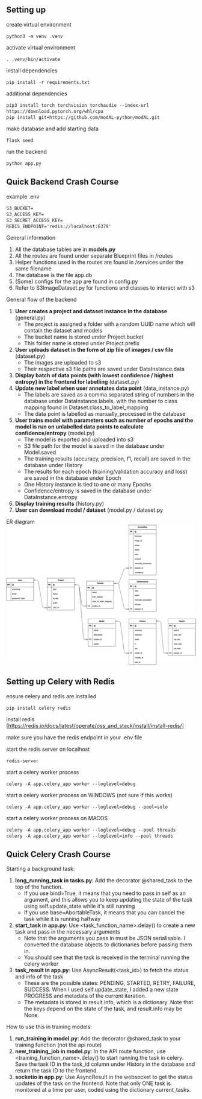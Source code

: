 ## Setting up
create virtual environment
```
python3 -m venv .venv
```
activate virtual environment
```
. .venv/bin/activate
```
install dependencies
```
pip install -r requirements.txt
```
additional dependencies
```
pip3 install torch torchvision torchaudio --index-url https://download.pytorch.org/whl/cpu
pip install git+https://github.com/modAL-python/modAL.git
```

make database and add starting data
```
flask seed
```
run the backend
```
python app.py
```

## Quick Backend Crash Course
example .env
```
S3_BUCKET=
S3_ACCESS_KEY=
S3_SECRET_ACCESS_KEY=
REDIS_ENDPOINT='redis://localhost:6379'

```
General information
1. All the database tables are in **models.py**
2. All the routes are found under separate Blueprint files in /routes
3. Helper functions used in the routes are found in /services under the same filename
4. The database is the file app.db
5. (Some) configs for the app are found in config.py
6. Refer to S3ImageDataset.py for functions and classes to interact with s3

General flow of the backend
1. **User creates a project and dataset instance in the database** (general.py)
    - The project is assigned a folder with a random UUID name which will contain the dataset and models
    - The bucket name is stored under Project.bucket
    - This folder name is stored under Project.prefix
2. **User uploads dataset in the form of zip file of images / csv file** (dataset.py)
    - The images are uploaded to s3
    - Their respective s3 file paths are saved under DataInstance.data
3. **Display batch of data points (with lowest confidence / highest entropy) in the frontend for labelling** (dataset.py)
4. **Update new label when user annotates data point** (data_instance.py)
    - The labels are saved as a comma separated string of numbers in the database under DataInstance.labels, with the number to class mapping found in Dataset.class_to_label_mapping
    - The data point is labelled as manually_processed in the database
5. **User trains model with parameters such as number of epochs and the model is run on unlabelled data points to calculate confidence/entropy** (model.py)
    - The model is exported and uploaded into s3
    - S3 file path for the model is saved in the database under Model.saved
    - The training results (accuracy, precision, f1, recall) are saved in the database under History
    - The results for each epoch (training/validation accuracy and loss) are saved in the database under Epoch
    - One History instance is tied to one or many Epochs
    - Confidence/entropy is saved in the database under DataInstance.entropy
6. **Display training results** (history.py)
7. **User can download model / dataset** (model.py / dataset.py

ER diagram ![alt text](<ER diagram techjam.drawio.png>)


## Setting up Celery with Redis
ensure celery and redis are installed 
```
pip install celery redis
```

install redis [https://redis.io/docs/latest/operate/oss_and_stack/install/install-redis/]


make sure you have the redis endpoint in your .env file


start the redis server on localhost
```
redis-server
```
start a celery worker process
```
celery -A app.celery_app worker --loglevel=debug
```

start a celery worker process on WINDOWS (not sure if this works)
```
celery -A app.celery_app worker --loglevel=debug --pool=solo
```

start a celery worker process on MACOS
```
celery -A app.celery_app worker --loglevel=debug --pool threads
celery -A app.celery_app worker --loglevel=info --pool threads
```

## Quick Celery Crash Course
Starting a background task:
1. **long_running_task in tasks.py**: Add the decorator @shared_task to the top of the function. 
    - If you use bind=True, it means that you need to pass in self as an argument, and this allows you to keep updating the state of the task using self.update_state while it's still running
    - If you use base=AbortableTask, it means that you can cancel the task while it is running halfway
2. **start_task in app.py**: Use <task_function_name>.delay() to create a new task and pass in the necessary arguments
    - Note that the arguments you pass in must be JSON serialisable. I converted the database objects to dictionaries before passing them in.
    - You should see that the task is received in the terminal running the celery worker
3. **task_result in app.py**: Use AsyncResult(<task_id>) to fetch the status and info of the task
    - These are the possible states: PENDING, STARTED, RETRY, FAILURE, SUCCESS. When I used self.update_state, I added a new state PROGRESS and metadata of the current iteration. 
    - The metadata is stored in result.info, which is a dictionary. Note that the keys depend on the state of the task, and result.info may be None.

How to use this in training models:
1. **run_training in model.py**: Add the decorator @shared_task to your training function (not the api route)
2. **new_training_job in model.py**: In the API route function, use <training_function_name>.delay() to start running the task in celery. Save the task ID in the task_id column under History in the database and return the task ID to the frontend.
3. **socketio in app.py**: Use AsyncResult in the websocket to get the status updates of the task on the frontend. Note that only ONE task is monitored at a time per user, coded using the dictionary current_tasks.
